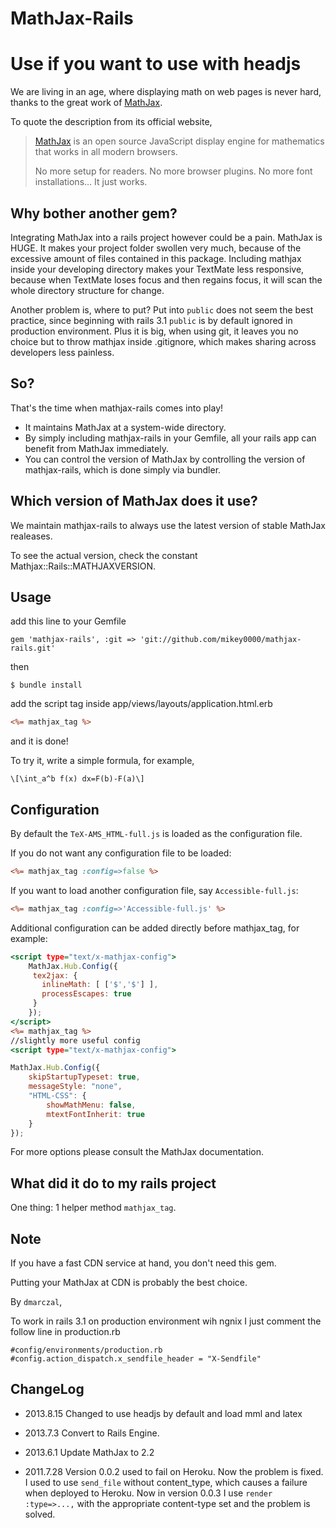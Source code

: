 # MathJax-Rails

# Use if you want to use with headjs

We are living in an age, where displaying math on web pages is never hard, thanks to the great work of [MathJax](https://github.com/mathjax/MathJax).

To quote the description from its official website,

  > [MathJax](https://github.com/mathjax/MathJax) is an open source JavaScript display engine for mathematics that works in all modern browsers.
  >
  > No more setup for readers. No more browser plugins. No more font installations… It just works.

## Why bother another gem?

Integrating MathJax into a rails project however could be a pain. MathJax is HUGE. It makes your project folder swollen very much, because of the excessive amount of files contained in this package. Including mathjax inside your developing directory makes your TextMate less responsive, because when TextMate loses focus and then regains focus, it will scan the whole directory structure for change.

Another problem is, where to put? Put into `public` does not seem the best practice, since beginning with rails 3.1 `public` is by default ignored in production environment. Plus it is big, when using git, it leaves you no choice but to throw mathjax inside .gitignore, which makes sharing across developers less painless.

## So?

That's the time when mathjax-rails comes into play!

* It maintains MathJax at a system-wide directory.
* By simply including mathjax-rails in your Gemfile, all your rails app can benefit from MathJax immediately.
* You can control the version of MathJax by controlling the version of mathjax-rails, which is done simply via bundler.

## Which version of MathJax does it use?

We maintain mathjax-rails to always use the latest version of stable MathJax realeases.

To see the actual version, check the constant Mathjax::Rails::MATHJAXVERSION.

## Usage

add this line to your Gemfile

	gem 'mathjax-rails', :git => 'git://github.com/mikey0000/mathjax-rails.git'

then

	$ bundle install

add the script tag inside app/views/layouts/application.html.erb

``` rhtml
<%= mathjax_tag %>
```
and it is done!

To try it, write a simple formula, for example,

	\[\int_a^b f(x) dx=F(b)-F(a)\]

## Configuration

By default the `TeX-AMS_HTML-full.js` is loaded as the configuration file.

If you do not want any configuration file to be loaded:

``` rhtml
<%= mathjax_tag :config=>false %>
```
If you want to load another configuration file, say `Accessible-full.js`:

``` rhtml
<%= mathjax_tag :config=>'Accessible-full.js' %>
```
Additional configuration can be added directly before mathjax_tag, for example:

``` rhtml
<script type="text/x-mathjax-config">
	MathJax.Hub.Config({
	 tex2jax: {
	   inlineMath: [ ['$','$'] ],
	   processEscapes: true
	 }
	});
</script>
<%= mathjax_tag %>
//slightly more useful config
<script type="text/x-mathjax-config">

MathJax.Hub.Config({
    skipStartupTypeset: true,
    messageStyle: "none",
    "HTML-CSS": {
        showMathMenu: false,
        mtextFontInherit: true
    }
});
```

For more options please consult the MathJax documentation.

## What did it do to my rails project

One thing: 1 helper method `mathjax_tag`.

## Note

If you have a fast CDN service at hand, you don't need this gem.

Putting your MathJax at CDN is probably the best choice.

By `dmarczal`,

To work in rails 3.1 on production environment wih ngnix I just comment the follow line in production.rb

```
#config/environments/production.rb
#config.action_dispatch.x_sendfile_header = "X-Sendfile"
```

## ChangeLog
* 2013.8.15
Changed to use headjs by default and load mml and latex

* 2013.7.3
Convert to Rails Engine.

* 2013.6.1
Update MathJax to 2.2

* 2011.7.28
Version 0.0.2 used to fail on Heroku. Now the problem is fixed. I used to use `send_file` without content_type, which causes a failure when deployed to Heroku. Now in version 0.0.3 I use `render :type=>...,` with the appropriate content-type set and the problem is solved.
